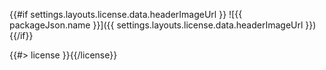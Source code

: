 <!-- image -->
{{#if settings.layouts.license.data.headerImageUrl }}
![{{ packageJson.name }}]({{ settings.layouts.license.data.headerImageUrl }})
{{/if}}

{{#> license }}{{/license}}